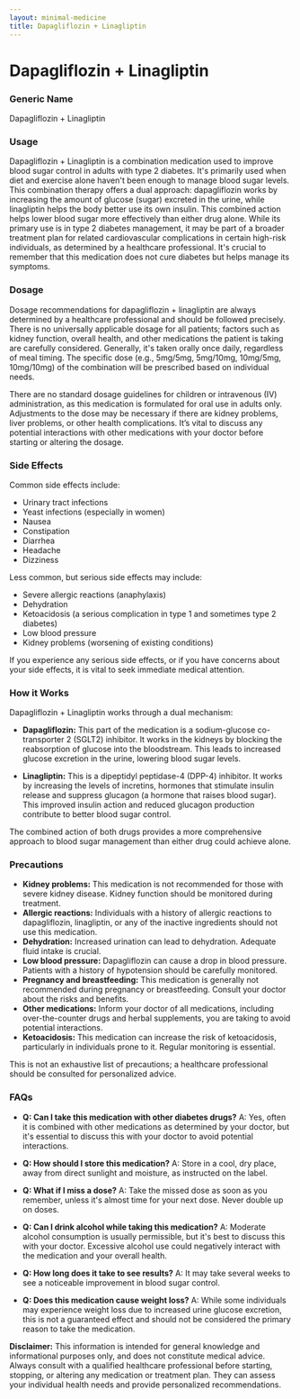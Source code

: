 ```yaml
---
layout: minimal-medicine
title: Dapagliflozin + Linagliptin
---
```


# Dapagliflozin + Linagliptin
### Generic Name
Dapagliflozin + Linagliptin

### Usage

Dapagliflozin + Linagliptin is a combination medication used to improve blood sugar control in adults with type 2 diabetes.  It's primarily used when diet and exercise alone haven't been enough to manage blood sugar levels.  This combination therapy offers a dual approach: dapagliflozin works by increasing the amount of glucose (sugar) excreted in the urine, while linagliptin helps the body better use its own insulin.  This combined action helps lower blood sugar more effectively than either drug alone.  While its primary use is in type 2 diabetes management, it may be part of a broader treatment plan for related cardiovascular complications in certain high-risk individuals, as determined by a healthcare professional.  It's crucial to remember that this medication does not cure diabetes but helps manage its symptoms.


### Dosage

Dosage recommendations for dapagliflozin + linagliptin are always determined by a healthcare professional and should be followed precisely.  There is no universally applicable dosage for all patients; factors such as kidney function, overall health, and other medications the patient is taking are carefully considered.  Generally, it's taken orally once daily, regardless of meal timing.  The specific dose (e.g., 5mg/5mg, 5mg/10mg, 10mg/5mg, 10mg/10mg) of the combination will be prescribed based on individual needs.  

There are no standard dosage guidelines for children or intravenous (IV) administration, as this medication is formulated for oral use in adults only.  Adjustments to the dose may be necessary if there are kidney problems, liver problems, or other health complications. It’s vital to discuss any potential interactions with other medications with your doctor before starting or altering the dosage.

### Side Effects

Common side effects include:

*   Urinary tract infections
*   Yeast infections (especially in women)
*   Nausea
*   Constipation
*   Diarrhea
*   Headache
*   Dizziness

Less common, but serious side effects may include:

*   Severe allergic reactions (anaphylaxis)
*   Dehydration
*   Ketoacidosis (a serious complication in type 1 and sometimes type 2 diabetes)
*   Low blood pressure
*   Kidney problems (worsening of existing conditions)

If you experience any serious side effects, or if you have concerns about your side effects, it is vital to seek immediate medical attention.

### How it Works

Dapagliflozin + Linagliptin works through a dual mechanism:

*   **Dapagliflozin:** This part of the medication is a sodium-glucose co-transporter 2 (SGLT2) inhibitor. It works in the kidneys by blocking the reabsorption of glucose into the bloodstream. This leads to increased glucose excretion in the urine, lowering blood sugar levels.

*   **Linagliptin:** This is a dipeptidyl peptidase-4 (DPP-4) inhibitor.  It works by increasing the levels of incretins, hormones that stimulate insulin release and suppress glucagon (a hormone that raises blood sugar).  This improved insulin action and reduced glucagon production contribute to better blood sugar control.

The combined action of both drugs provides a more comprehensive approach to blood sugar management than either drug could achieve alone.

### Precautions

*   **Kidney problems:** This medication is not recommended for those with severe kidney disease. Kidney function should be monitored during treatment.
*   **Allergic reactions:**  Individuals with a history of allergic reactions to dapagliflozin, linagliptin, or any of the inactive ingredients should not use this medication.
*   **Dehydration:**  Increased urination can lead to dehydration. Adequate fluid intake is crucial.
*   **Low blood pressure:**  Dapagliflozin can cause a drop in blood pressure. Patients with a history of hypotension should be carefully monitored.
*   **Pregnancy and breastfeeding:** This medication is generally not recommended during pregnancy or breastfeeding.  Consult your doctor about the risks and benefits.
*   **Other medications:**  Inform your doctor of all medications, including over-the-counter drugs and herbal supplements, you are taking to avoid potential interactions.
*   **Ketoacidosis:**  This medication can increase the risk of ketoacidosis, particularly in individuals prone to it.  Regular monitoring is essential.

This is not an exhaustive list of precautions; a healthcare professional should be consulted for personalized advice.


### FAQs

*   **Q: Can I take this medication with other diabetes drugs?** A:  Yes, often it is combined with other medications as determined by your doctor, but it's essential to discuss this with your doctor to avoid potential interactions.

*   **Q: How should I store this medication?** A: Store in a cool, dry place, away from direct sunlight and moisture, as instructed on the label.

*   **Q: What if I miss a dose?** A: Take the missed dose as soon as you remember, unless it's almost time for your next dose. Never double up on doses.

*   **Q: Can I drink alcohol while taking this medication?** A:  Moderate alcohol consumption is usually permissible, but it's best to discuss this with your doctor. Excessive alcohol use could negatively interact with the medication and your overall health.

*   **Q:  How long does it take to see results?** A: It may take several weeks to see a noticeable improvement in blood sugar control.

*   **Q: Does this medication cause weight loss?** A:  While some individuals may experience weight loss due to increased urine glucose excretion, this is not a guaranteed effect and should not be considered the primary reason to take the medication.


**Disclaimer:** This information is intended for general knowledge and informational purposes only, and does not constitute medical advice.  Always consult with a qualified healthcare professional before starting, stopping, or altering any medication or treatment plan.  They can assess your individual health needs and provide personalized recommendations.
